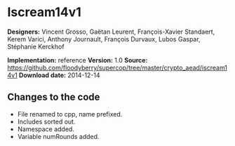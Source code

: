 # Iscream14v1

**Designers:** Vincent Grosso, Gaëtan Leurent, François-Xavier Standaert, Kerem Varici, Anthony Journault, François Durvaux, Lubos Gaspar, Stéphanie Kerckhof

**Implementation:** reference
**Version:** 1.0
**Source:** https://github.com/floodyberry/supercop/tree/master/crypto_aead/iscream14v1
**Download date:** 2014-12-14

## Changes to the code

* File renamed to cpp, name prefixed.
* Includes sorted out.
* Namespace added.
* Variable numRounds added.
